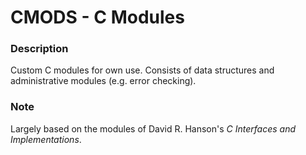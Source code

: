 # CMODS - C Modules

### Description
Custom C modules for own use. Consists of data structures and administrative modules (e.g. error checking). 

### Note
Largely based on the modules of David R. Hanson's _C Interfaces and Implementations_. 